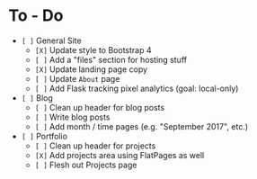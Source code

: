 # To - Do
- `[ ]` General Site
	- `[X]` Update style to Bootstrap 4
	- `[ ]` Add a "files" section for hosting stuff
	- `[X]` Update landing page copy
	- `[ ]` Update `About` page
	- `[ ]` Add Flask tracking pixel analytics (goal: local-only)
- `[ ]` Blog
	- `[ ]` Clean up header for blog posts
	- `[ ]` Write blog posts
	- `[ ]` Add month / time pages (e.g. "September 2017", etc.)
- `[ ]` Portfolio
	- `[ ]` Clean up header for projects
	- `[X]` Add projects area using FlatPages as well
	- `[ ]` Flesh out Projects page

